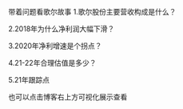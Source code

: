 
带着问题看歌尔故事
1.歌尔股份主要营收构成是什么？

2.2018年为什么净利润大幅下滑？

3.2020年净利增速是个拐点？

4.21-22年合理估值是多少？

5.21年跟踪点



也可以点击博客右上方可视化展示查看
